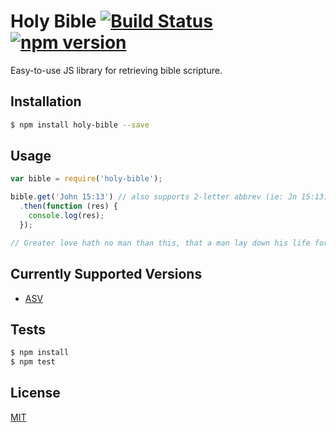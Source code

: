 # Holy Bible [![Build Status](https://travis-ci.org/bricejlin/holy-bible.svg?branch=master)](https://travis-ci.org/bricejlin/holy-bible) [![npm version](https://badge.fury.io/js/holy-bible.svg)](http://badge.fury.io/js/holy-bible)


  Easy-to-use JS library for retrieving bible scripture.


## Installation

  ```bash
  $ npm install holy-bible --save
  ```

## Usage

  ```js
  var bible = require('holy-bible');

  bible.get('John 15:13') // also supports 2-letter abbrev (ie: Jn 15:13)
    .then(function (res) {
      console.log(res);
    });

  // Greater love hath no man than this, that a man lay down his life for his friends.
  ```
  
## Currently Supported Versions

  - [ASV](http://en.wikipedia.org/wiki/American_Standard_Version)

## Tests

  ```bash
  $ npm install
  $ npm test
  ```

## License

  [MIT](https://github.com/bricejlin/holy-bible/blob/master/LICENSE)